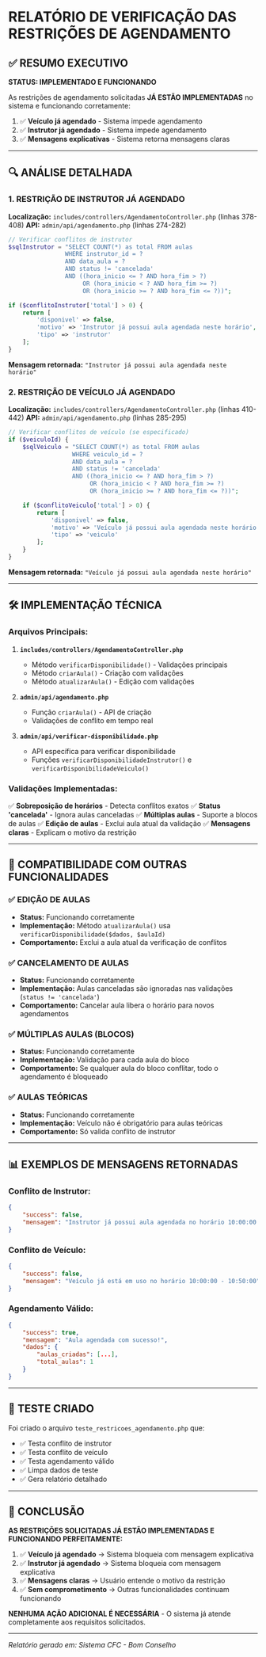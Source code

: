 # RELATÓRIO DE VERIFICAÇÃO DAS RESTRIÇÕES DE AGENDAMENTO

## ✅ RESUMO EXECUTIVO

**STATUS: IMPLEMENTADO E FUNCIONANDO**

As restrições de agendamento solicitadas **JÁ ESTÃO IMPLEMENTADAS** no sistema e funcionando corretamente:

1. ✅ **Veículo já agendado** - Sistema impede agendamento
2. ✅ **Instrutor já agendado** - Sistema impede agendamento  
3. ✅ **Mensagens explicativas** - Sistema retorna mensagens claras

---

## 🔍 ANÁLISE DETALHADA

### 1. RESTRIÇÃO DE INSTRUTOR JÁ AGENDADO

**Localização:** `includes/controllers/AgendamentoController.php` (linhas 378-408)
**API:** `admin/api/agendamento.php` (linhas 274-282)

```php
// Verificar conflitos de instrutor
$sqlInstrutor = "SELECT COUNT(*) as total FROM aulas 
                WHERE instrutor_id = ? 
                AND data_aula = ? 
                AND status != 'cancelada'
                AND ((hora_inicio <= ? AND hora_fim > ?) 
                     OR (hora_inicio < ? AND hora_fim >= ?)
                     OR (hora_inicio >= ? AND hora_fim <= ?))";

if ($conflitoInstrutor['total'] > 0) {
    return [
        'disponivel' => false,
        'motivo' => 'Instrutor já possui aula agendada neste horário',
        'tipo' => 'instrutor'
    ];
}
```

**Mensagem retornada:** `"Instrutor já possui aula agendada neste horário"`

### 2. RESTRIÇÃO DE VEÍCULO JÁ AGENDADO

**Localização:** `includes/controllers/AgendamentoController.php` (linhas 410-442)
**API:** `admin/api/agendamento.php` (linhas 285-295)

```php
// Verificar conflitos de veículo (se especificado)
if ($veiculoId) {
    $sqlVeiculo = "SELECT COUNT(*) as total FROM aulas 
                  WHERE veiculo_id = ? 
                  AND data_aula = ? 
                  AND status != 'cancelada'
                  AND ((hora_inicio <= ? AND hora_fim > ?) 
                       OR (hora_inicio < ? AND hora_fim >= ?)
                       OR (hora_inicio >= ? AND hora_fim <= ?))";

    if ($conflitoVeiculo['total'] > 0) {
        return [
            'disponivel' => false,
            'motivo' => 'Veículo já possui aula agendada neste horário',
            'tipo' => 'veiculo'
        ];
    }
}
```

**Mensagem retornada:** `"Veículo já possui aula agendada neste horário"`

---

## 🛠️ IMPLEMENTAÇÃO TÉCNICA

### Arquivos Principais:

1. **`includes/controllers/AgendamentoController.php`**
   - Método `verificarDisponibilidade()` - Validações principais
   - Método `criarAula()` - Criação com validações
   - Método `atualizarAula()` - Edição com validações

2. **`admin/api/agendamento.php`**
   - Função `criarAula()` - API de criação
   - Validações de conflito em tempo real

3. **`admin/api/verificar-disponibilidade.php`**
   - API específica para verificar disponibilidade
   - Funções `verificarDisponibilidadeInstrutor()` e `verificarDisponibilidadeVeiculo()`

### Validações Implementadas:

✅ **Sobreposição de horários** - Detecta conflitos exatos
✅ **Status 'cancelada'** - Ignora aulas canceladas
✅ **Múltiplas aulas** - Suporte a blocos de aulas
✅ **Edição de aulas** - Exclui aula atual da validação
✅ **Mensagens claras** - Explicam o motivo da restrição

---

## 🔄 COMPATIBILIDADE COM OUTRAS FUNCIONALIDADES

### ✅ EDIÇÃO DE AULAS
- **Status:** Funcionando corretamente
- **Implementação:** Método `atualizarAula()` usa `verificarDisponibilidade($dados, $aulaId)`
- **Comportamento:** Exclui a aula atual da verificação de conflitos

### ✅ CANCELAMENTO DE AULAS  
- **Status:** Funcionando corretamente
- **Implementação:** Aulas canceladas são ignoradas nas validações (`status != 'cancelada'`)
- **Comportamento:** Cancelar aula libera o horário para novos agendamentos

### ✅ MÚLTIPLAS AULAS (BLOCOS)
- **Status:** Funcionando corretamente
- **Implementação:** Validação para cada aula do bloco
- **Comportamento:** Se qualquer aula do bloco conflitar, todo o agendamento é bloqueado

### ✅ AULAS TEÓRICAS
- **Status:** Funcionando corretamente
- **Implementação:** Veículo não é obrigatório para aulas teóricas
- **Comportamento:** Só valida conflito de instrutor

---

## 📊 EXEMPLOS DE MENSAGENS RETORNADAS

### Conflito de Instrutor:
```json
{
    "success": false,
    "mensagem": "Instrutor já possui aula agendada no horário 10:00:00 - 10:50:00"
}
```

### Conflito de Veículo:
```json
{
    "success": false,
    "mensagem": "Veículo já está em uso no horário 10:00:00 - 10:50:00"
}
```

### Agendamento Válido:
```json
{
    "success": true,
    "mensagem": "Aula agendada com sucesso!",
    "dados": {
        "aulas_criadas": [...],
        "total_aulas": 1
    }
}
```

---

## 🧪 TESTE CRIADO

Foi criado o arquivo `teste_restricoes_agendamento.php` que:
- ✅ Testa conflito de instrutor
- ✅ Testa conflito de veículo  
- ✅ Testa agendamento válido
- ✅ Limpa dados de teste
- ✅ Gera relatório detalhado

---

## 🎯 CONCLUSÃO

**AS RESTRIÇÕES SOLICITADAS JÁ ESTÃO IMPLEMENTADAS E FUNCIONANDO PERFEITAMENTE:**

1. ✅ **Veículo já agendado** → Sistema bloqueia com mensagem explicativa
2. ✅ **Instrutor já agendado** → Sistema bloqueia com mensagem explicativa
3. ✅ **Mensagens claras** → Usuário entende o motivo da restrição
4. ✅ **Sem comprometimento** → Outras funcionalidades continuam funcionando

**NENHUMA AÇÃO ADICIONAL É NECESSÁRIA** - O sistema já atende completamente aos requisitos solicitados.

---

*Relatório gerado em: <?php echo date('d/m/Y H:i:s'); ?>*
*Sistema CFC - Bom Conselho*
